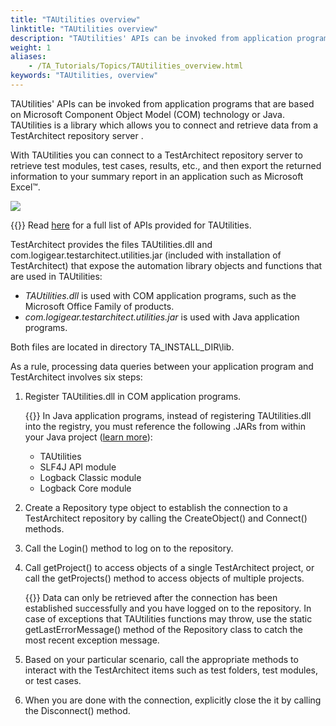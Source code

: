 ```yaml
--- 
title: "TAUtilities overview"
linktitle: "TAUtilities overview"
description: "TAUtilities' APIs can be invoked from application programs that are based on Microsoft Component Object Model (COM) technology or Java. TAUtilities is a library which allows you to connect and retrieve data from a TestArchitect repository server ."
weight: 1
aliases: 
    - /TA_Tutorials/Topics/TAUtilities_overview.html
keywords: "TAUtilities, overview"
---
```


TAUtilities' APIs can be invoked from application programs that are based on Microsoft Component Object Model \(COM\) technology or Java. TAUtilities is a library which allows you to connect and retrieve data from a TestArchitect repository server .

With TAUtilities you can connect to a TestArchitect repository server to retrieve test modules, test cases, results, etc., and then export the returned information to your summary report in an application such as Microsoft Excel™.

![](/images/TA_Tutorials/Images/TAUtilities_overview.png)

{{<tip>}} Read [here](http://testarchitect.logigear.com/onlinehelp/TAUtilities/index.html) for a full list of APIs provided for TAUtilities.

TestArchitect provides the files TAUtilities.dll and com.logigear.testarchitect.utilities.jar \(included with installation of TestArchitect\) that expose the automation library objects and functions that are used in TAUtilities:

-   *TAUtilities.dll* is used with COM application programs, such as the Microsoft Office Family of products.
-   *com.logigear.testarchitect.utilities.jar* is used with Java application programs.

Both files are located in directory TA\_INSTALL\_DIR\\lib.

As a rule, processing data queries between your application program and TestArchitect involves six steps:

1.  Register TAUtilities.dll in COM application programs.

    {{<remember>}} In Java application programs, instead of registering TAUtilities.dll into the registry, you must reference the following .JARs from within your Java project \([learn more](/testarchitect-tutorial/part-3-extending-testarchitect/lesson-11-creating-excel-reports-using-tautilities/creating-a-summary-report-in-excel/registering-the-tautilities-library)\):

    -   TAUtilities
    -   SLF4J API module
    -   Logback Classic module
    -   Logback Core module
2.  Create a Repository type object to establish the connection to a TestArchitect repository by calling the CreateObject\(\) and Connect\(\) methods.
3.  Call the Login\(\) method to log on to the repository.
4.  Call getProject\(\) to access objects of a single TestArchitect project, or call the getProjects\(\) method to access objects of multiple projects.

    {{<note>}} Data can only be retrieved after the connection has been established successfully and you have logged on to the repository. In case of exceptions that TAUtilities functions may throw, use the static getLastErrorMessage\(\) method of the Repository class to catch the most recent exception message.

5.  Based on your particular scenario, call the appropriate methods to interact with the TestArchitect items such as test folders, test modules, or test cases.
6.  When you are done with the connection, explicitly close the it by calling the Disconnect\(\) method.



